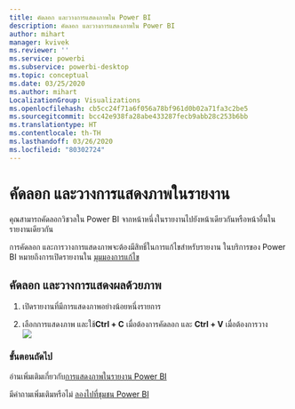 ```yaml
---
title: คัดลอก และวางการแสดงภาพใน Power BI
description: คัดลอก และวางการแสดงภาพใน Power BI
author: mihart
manager: kvivek
ms.reviewer: ''
ms.service: powerbi
ms.subservice: powerbi-desktop
ms.topic: conceptual
ms.date: 03/25/2020
ms.author: mihart
LocalizationGroup: Visualizations
ms.openlocfilehash: cb5cc24f71a6f056a78bf961d0b02a71fa3c2be5
ms.sourcegitcommit: bcc42e938fa28abe433287fecb9abb28c253b6bb
ms.translationtype: HT
ms.contentlocale: th-TH
ms.lasthandoff: 03/26/2020
ms.locfileid: "80302724"
---
```

# <a name="copy-and-paste-a-visualization-in-a-report"></a>คัดลอก และวางการแสดงภาพในรายงาน

คุณสามารถคัดลอกวิชวลใน Power BI จากหน้าหนึ่งในรายงานไปยังหน้าเดียวกันหรือหน้าอื่นในรายงานเดียวกัน 

การคัดลอก และการวางการแสดงภาพจะต้องมีสิทธิ์ในการแก้ไขสำหรับรายงาน ในบริการของ Power BI หมายถึงการเปิดรายงานใน [มุมมองการแก้ไข](../consumer/end-user-reading-view.md)

## <a name="copy-and-paste-a-visual"></a>คัดลอก และวางการแสดงผลด้วยภาพ

1. เปิดรายงานที่มีการแสดงภาพอย่างน้อยหนึ่งรายการ  

2. เลือกการแสดงภาพ และใช้**Ctrl + C** เมื่อต้องการคัดลอก และ **Ctrl + V** เมื่อต้องการวาง  
   ![](media/power-bi-visualization-copy-paste/copypasteviznew.gif)

### <a name="next-steps"></a>ขั้นตอนถัดไป
อ่านเพิ่มเติมเกี่ยวกับ[การแสดงภาพในรายงาน Power BI](power-bi-report-visualizations.md)

มีคำถามเพิ่มเติมหรือไม่ [ลองไปที่ชุมชน Power BI](http://community.powerbi.com/)

